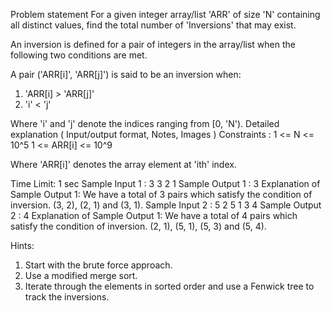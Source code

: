 Problem statement
For a given integer array/list 'ARR' of size 'N' containing all distinct values, find the total number of 'Inversions' that may exist.

An inversion is defined for a pair of integers in the array/list when the following two conditions are met.

A pair ('ARR[i]', 'ARR[j]') is said to be an inversion when:

1. 'ARR[i] > 'ARR[j]' 
2. 'i' < 'j'

Where 'i' and 'j' denote the indices ranging from [0, 'N').
Detailed explanation ( Input/output format, Notes, Images )
Constraints :
1 <= N <= 10^5 
1 <= ARR[i] <= 10^9

Where 'ARR[i]' denotes the array element at 'ith' index.

Time Limit: 1 sec
Sample Input 1 :
3
3 2 1
Sample Output 1 :
3
Explanation of Sample Output 1:
We have a total of 3 pairs which satisfy the condition of inversion. (3, 2), (2, 1) and (3, 1).
Sample Input 2 :
5
2 5 1 3 4
Sample Output 2 :
4
Explanation of Sample Output 1:
We have a total of 4 pairs which satisfy the condition of inversion. (2, 1), (5, 1), (5, 3) and (5, 4).


Hints:
1. Start with the brute force approach.
2. Use a modified merge sort.
3. Iterate through the elements in sorted order and use a Fenwick tree to track the inversions.
